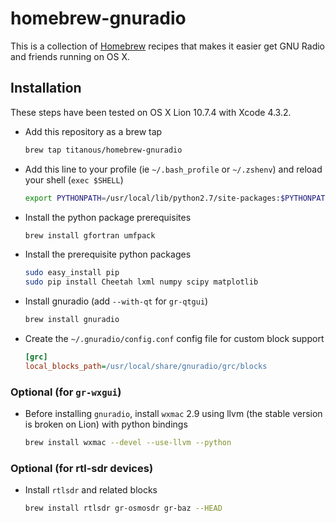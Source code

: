 # homebrew-gnuradio

This is a collection of [Homebrew](https://github.com/mxcl/homebrew) recipes
that makes it easier get GNU Radio and friends running on OS X.

## Installation

These steps have been tested on OS X Lion 10.7.4 with Xcode 4.3.2.

- Add this repository as a brew tap

  ```sh
  brew tap titanous/homebrew-gnuradio
  ```

- Add this line to your profile (ie `~/.bash_profile` or `~/.zshenv`) and reload
  your shell (`exec $SHELL`)

  ```sh
  export PYTHONPATH=/usr/local/lib/python2.7/site-packages:$PYTHONPATH
  ```

- Install the python package prerequisites

  ```sh
  brew install gfortran umfpack
  ```

- Install the prerequisite python packages

  ```sh
  sudo easy_install pip
  sudo pip install Cheetah lxml numpy scipy matplotlib
  ```

- Install gnuradio (add `--with-qt` for `gr-qtgui`)

  ```sh
  brew install gnuradio
  ```
- Create the `~/.gnuradio/config.conf` config file for custom block support

  ```ini
  [grc]
  local_blocks_path=/usr/local/share/gnuradio/grc/blocks
  ```

### Optional (for `gr-wxgui`)

- Before installing `gnuradio`, install `wxmac` 2.9 using llvm (the stable
  version is broken on Lion) with python bindings

  ```sh
  brew install wxmac --devel --use-llvm --python
  ```

### Optional (for rtl-sdr devices)

- Install `rtlsdr` and related blocks

  ```sh
  brew install rtlsdr gr-osmosdr gr-baz --HEAD
  ```
